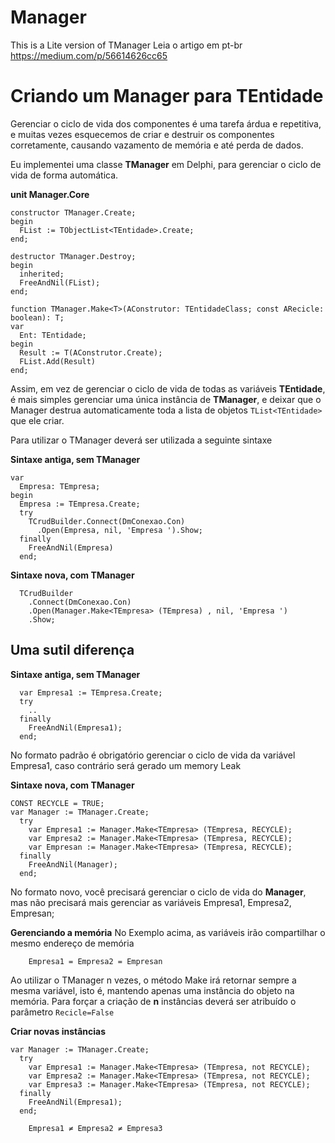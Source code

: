 # Manager
This is a Lite version of TManager
Leia o artigo em pt-br
https://medium.com/p/56614626cc65

# Criando um Manager para TEntidade

Gerenciar o ciclo de vida dos componentes é uma tarefa árdua e repetitiva, e muitas vezes esquecemos de criar e destruir os componentes corretamente, causando vazamento de memória e até perda de dados.

Eu implementei uma classe **TManager** em Delphi, para gerenciar o ciclo de vida de forma automática.

**unit Manager.Core**
```Delphi
constructor TManager.Create;
begin
  FList := TObjectList<TEntidade>.Create;
end;

destructor TManager.Destroy;
begin
  inherited;
  FreeAndNil(FList);
end;

function TManager.Make<T>(AConstrutor: TEntidadeClass; const ARecicle: boolean): T;
var
  Ent: TEntidade;
begin
  Result := T(AConstrutor.Create);
  FList.Add(Result)
end;
```

Assim, em vez de gerenciar o ciclo de vida de todas as variáveis **TEntidade**, é mais simples gerenciar uma única instância de **TManager**,
e deixar que o Manager destrua automaticamente toda a lista de objetos `TList<TEntidade>` que ele criar.

Para utilizar o TManager deverá ser utilizada a seguinte sintaxe

**Sintaxe antiga, sem TManager**
```Delphi
var
  Empresa: TEmpresa;
begin
  Empresa := TEmpresa.Create;
  try
    TCrudBuilder.Connect(DmConexao.Con)
      .Open(Empresa, nil, 'Empresa ').Show;
  finally
    FreeAndNil(Empresa)
  end;
```

**Sintaxe nova, com TManager**
```Delphi
  TCrudBuilder
    .Connect(DmConexao.Con)
    .Open(Manager.Make<TEmpresa> (TEmpresa) , nil, 'Empresa ')
    .Show;
```

## Uma sutil diferença

**Sintaxe antiga, sem TManager**
```Delphi
  var Empresa1 := TEmpresa.Create;
  try
    ..
  finally
    FreeAndNil(Empresa1);
  end;
```
No formato padrão é obrigatório gerenciar o ciclo de vida da variável Empresa1, caso contrário será gerado um memory Leak

**Sintaxe nova, com TManager**
```Delphi
CONST RECYCLE = TRUE;
var Manager := TManager.Create;
  try
    var Empresa1 := Manager.Make<TEmpresa> (TEmpresa, RECYCLE);
    var Empresa2 := Manager.Make<TEmpresa> (TEmpresa, RECYCLE);
    var Empresan := Manager.Make<TEmpresa> (TEmpresa, RECYCLE);
  finally
    FreeAndNil(Manager);
  end;
```
No formato novo, você precisará gerenciar o ciclo de vida do **Manager**, mas não precisará mais gerenciar as variáveis Empresa1, Empresa2, Empresan;

**Gerenciando a memória**
No Exemplo acima, as variáveis irão compartilhar o mesmo endereço de memória
```
    Empresa1 = Empresa2 = Empresan
```

Ao utilizar o TManager n vezes, o método Make irá retornar sempre a mesma variável, isto é, mantendo apenas uma instância do objeto na memória.
Para forçar a criação de **n** instâncias deverá ser atribuído o parâmetro `Recicle=False`

**Criar novas instâncias**
```Delphi
var Manager := TManager.Create;
  try
    var Empresa1 := Manager.Make<TEmpresa> (TEmpresa, not RECYCLE);
    var Empresa2 := Manager.Make<TEmpresa> (TEmpresa, not RECYCLE);
    var Empresa3 := Manager.Make<TEmpresa> (TEmpresa, not RECYCLE);
  finally
    FreeAndNil(Empresa1);
  end;
```
```
    Empresa1 ≠ Empresa2 ≠ Empresa3
```
